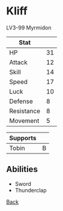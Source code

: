 # Kliff

LV3-99 Myrmidon

| Stat       | <!-- --> |
| ---------- | -------- |
| HP         | 31       |
| Attack     | 12       |
| Skill      | 14       |
| Speed      | 17       |
| Luck       | 10       |
| Defense    | 8        |
| Resistance | 8        |
| Movement   | 5        |

| Supports | <!-- --> |
| -------- | -------- |
| Tobin    | B        |

## Abilities

- Sword
- Thunderclap

[Back](../README.md)
